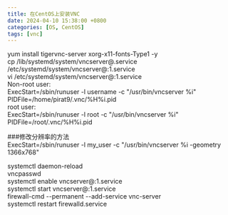 ```yaml
---
title: 在CentOS上安装VNC
date: 2024-04-10 15:38:00 +0800
categories: [OS, CentOS]
tags: [vnc]
---
```


yum install tigervnc-server xorg-x11-fonts-Type1 -y  
cp /lib/systemd/system/vncserver@.service /etc/systemd/system/vncserver@:1.service  
vi /etc/systemd/system/vncserver@:1.service   
Non-root user:  
ExecStart=/sbin/runuser -l username -c "/usr/bin/vncserver %i"  
PIDFile=/home/pirat9/.vnc/%H%i.pid  
root user:  
ExecStart=/sbin/runuser -l root -c "/usr/bin/vncserver %i"  
PIDFile=/root/.vnc/%H%i.pid  

###修改分辨率的方法  
ExecStart=/sbin/runuser -l my_user -c "/usr/bin/vncserver %i -geometry 1366x768"

systemctl daemon-reload  
vncpasswd  
systemctl enable vncserver@:1.service  
systemctl start vncserver@:1.service  
firewall-cmd --permanent --add-service vnc-server  
systemctl restart firewalld.service

